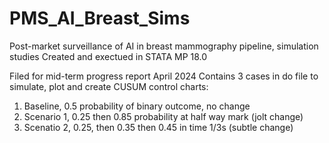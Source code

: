 # PMS_AI_Breast_Sims
Post-market surveillance of AI in breast mammography pipeline, simulation studies
Created and exectued in STATA MP 18.0

Filed for mid-term progress report April 2024
Contains 3 cases in do file to simulate, plot and create CUSUM control charts:
1. Baseline, 0.5 probability of binary outcome, no change
2. Scenario 1, 0.25 then 0.85 probability at half way mark (jolt change)
3. Scenatio 2, 0.25, then 0.35 then 0.45 in time 1/3s (subtle change)
